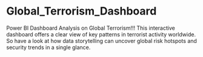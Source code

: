 # Global_Terrorism_Dashboard
Power BI Dashboard Analysis on Global Terrorism!!!  This interactive dashboard offers a clear view of key patterns in terrorist activity worldwide. So have a look at how data storytelling can uncover global risk hotspots and security trends in a single glance. 
